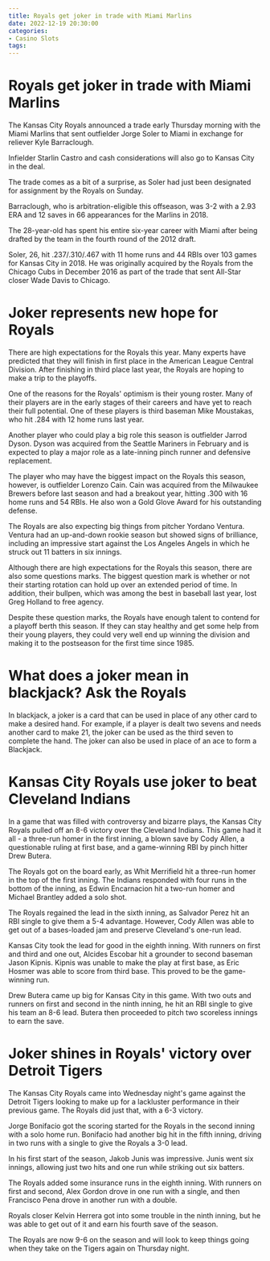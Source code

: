 ```yaml
---
title: Royals get joker in trade with Miami Marlins
date: 2022-12-19 20:30:00
categories:
- Casino Slots
tags:
---
```



#  Royals get joker in trade with Miami Marlins

The Kansas City Royals announced a trade early Thursday morning with the Miami Marlins that sent outfielder Jorge Soler to Miami in exchange for reliever Kyle Barraclough.

Infielder Starlin Castro and cash considerations will also go to Kansas City in the deal.

The trade comes as a bit of a surprise, as Soler had just been designated for assignment by the Royals on Sunday.

Barraclough, who is arbitration-eligible this offseason, was 3-2 with a 2.93 ERA and 12 saves in 66 appearances for the Marlins in 2018.

The 28-year-old has spent his entire six-year career with Miami after being drafted by the team in the fourth round of the 2012 draft.

Soler, 26, hit .237/.310/.467 with 11 home runs and 44 RBIs over 103 games for Kansas City in 2018. He was originally acquired by the Royals from the Chicago Cubs in December 2016 as part of the trade that sent All-Star closer Wade Davis to Chicago.

#  Joker represents new hope for Royals

There are high expectations for the Royals this year. Many experts have predicted that they will finish in first place in the American League Central Division. After finishing in third place last year, the Royals are hoping to make a trip to the playoffs.

One of the reasons for the Royals' optimism is their young roster. Many of their players are in the early stages of their careers and have yet to reach their full potential. One of these players is third baseman Mike Moustakas, who hit .284 with 12 home runs last year.

Another player who could play a big role this season is outfielder Jarrod Dyson. Dyson was acquired from the Seattle Mariners in February and is expected to play a major role as a late-inning pinch runner and defensive replacement.

The player who may have the biggest impact on the Royals this season, however, is outfielder Lorenzo Cain. Cain was acquired from the Milwaukee Brewers before last season and had a breakout year, hitting .300 with 16 home runs and 54 RBIs. He also won a Gold Glove Award for his outstanding defense.

The Royals are also expecting big things from pitcher Yordano Ventura. Ventura had an up-and-down rookie season but showed signs of brilliance, including an impressive start against the Los Angeles Angels in which he struck out 11 batters in six innings.

Although there are high expectations for the Royals this season, there are also some questions marks. The biggest question mark is whether or not their starting rotation can hold up over an extended period of time. In addition, their bullpen, which was among the best in baseball last year, lost Greg Holland to free agency.

Despite these question marks, the Royals have enough talent to contend for a playoff berth this season. If they can stay healthy and get some help from their young players, they could very well end up winning the division and making it to the postseason for the first time since 1985.

#  What does a joker mean in blackjack? Ask the Royals

In blackjack, a joker is a card that can be used in place of any other card to make a desired hand. For example, if a player is dealt two sevens and needs another card to make 21, the joker can be used as the third seven to complete the hand. The joker can also be used in place of an ace to form a Blackjack.

#  Kansas City Royals use joker to beat Cleveland Indians

In a game that was filled with controversy and bizarre plays, the Kansas City Royals pulled off an 8-6 victory over the Cleveland Indians. This game had it all - a three-run homer in the first inning, a blown save by Cody Allen, a questionable ruling at first base, and a game-winning RBI by pinch hitter Drew Butera.

The Royals got on the board early, as Whit Merrifield hit a three-run homer in the top of the first inning. The Indians responded with four runs in the bottom of the inning, as Edwin Encarnacion hit a two-run homer and Michael Brantley added a solo shot.

The Royals regained the lead in the sixth inning, as Salvador Perez hit an RBI single to give them a 5-4 advantage. However, Cody Allen was able to get out of a bases-loaded jam and preserve Cleveland's one-run lead.

Kansas City took the lead for good in the eighth inning. With runners on first and third and one out, Alcides Escobar hit a grounder to second baseman Jason Kipnis. Kipnis was unable to make the play at first base, as Eric Hosmer was able to score from third base. This proved to be the game-winning run.

Drew Butera came up big for Kansas City in this game. With two outs and runners on first and second in the ninth inning, he hit an RBI single to give his team an 8-6 lead. Butera then proceeded to pitch two scoreless innings to earn the save.

#  Joker shines in Royals' victory over Detroit Tigers

The Kansas City Royals came into Wednesday night's game against the Detroit Tigers looking to make up for a lackluster performance in their previous game. The Royals did just that, with a 6-3 victory.

Jorge Bonifacio got the scoring started for the Royals in the second inning with a solo home run. Bonifacio had another big hit in the fifth inning, driving in two runs with a single to give the Royals a 3-0 lead.

In his first start of the season, Jakob Junis was impressive. Junis went six innings, allowing just two hits and one run while striking out six batters.

The Royals added some insurance runs in the eighth inning. With runners on first and second, Alex Gordon drove in one run with a single, and then Francisco Pena drove in another run with a double.

Royals closer Kelvin Herrera got into some trouble in the ninth inning, but he was able to get out of it and earn his fourth save of the season.

The Royals are now 9-6 on the season and will look to keep things going when they take on the Tigers again on Thursday night.